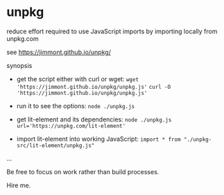 # unpkg
reduce effort required to use JavaScript imports by importing locally from unpkg.com

see https://jimmont.github.io/unpkg/

synopsis

* get the script either with curl or wget:
`wget 'https://jimmont.github.io/unpkg/unpkg.js'`
`curl -O 'https://jimmont.github.io/unpkg/unpkg.js'`

* run it to see the options:
`node ./unpkg.js`

* get lit-element and its dependencies:
`node ./unpkg.js url='https://unpkg.com/lit-element'`

* import lit-element into working JavaScript:
`import * from "./unpkg-src/lit-element/unpkg.js"`

...

Be free to focus on work rather than build processes.

Hire me.
